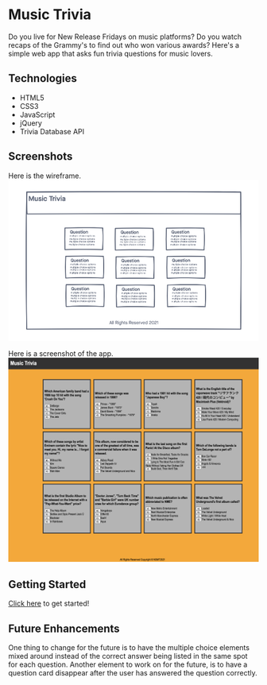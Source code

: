 # Music Trivia

Do you live for New Release Fridays on music platforms? Do you watch recaps of the Grammy's to find out who won various awards? Here's a simple web app that asks fun trivia questions for music lovers.

## Technologies
- HTML5
- CSS3
- JavaScript
- jQuery
- Trivia Database API

## Screenshots
Here is the wireframe.
![wireframe](./imgs/wireframe.png) 

Here is a screenshot of the app. 
![app](./imgs/app.png) 


## Getting Started
[Click here]("https://niladrisgithub.github.io/musicaltrivia/") to get started!

## Future Enhancements
One thing to change for the future is to have the multiple choice elements mixed around instead of the correct answer being listed in the same spot for each question. 
Another element to work on for the future, is to have a question card disappear after the user has answered the question correctly.